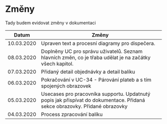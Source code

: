 # Změny

Tady budem evidovat změny v dokumentaci

| Datum      | Změny           |
| ---------- |-----------------|
| 10.03.2020 |Upraven text a procesní diagramy pro dispečera.|
| 08.03.2020 |Doplněny UC pro správu uživatelů. Seznam hlavních změn, co je třaba udělat je na začátky všech kapitol.|
| 07.03.2020 |Přidaný detail objednávky a detail balíku|
| 06.03.2020 |Pokračování v UC-34 - Párování plateb a s tím spojených obrazovek|
| 05.03.2020 | Usecases pro pracovníka supportu. Updatnutý popis jak přispívat do dokumentace. Přidaná sekce obrazovky. Přidané obrazovky |
| 04.03.2020 | Process zpracování balíku |

